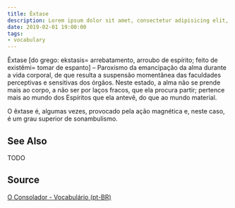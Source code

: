 ```yaml
---
title: Êxtase
description: Lorem ipsum dolor sit amet, consectetur adipisicing elit, sed do eiusmod tempor incididunt ut labore et dolore magna aliqua.  TODO
date: 2019-02-01 19:00:00
tags:
- vocabulary
---
```


Êxtase [do grego: ekstasis= arrebatamento, arroubo de espírito; feito de existêmi= tomar de espanto] – Paroxismo da emancipação da alma durante a vida corporal, de que resulta a suspensão momentânea das faculdades perceptivas e sensitivas dos órgãos. Neste estado, a alma não se prende mais ao corpo, a não ser por laços fracos, que ela procura partir; pertence mais ao mundo dos Espíritos que ela antevê, do que ao mundo material.

O êxtase é, algumas vezes, provocado pela ação magnética e, neste caso, é um grau superior de sonambulismo.

## See Also
TODO

## Source
[O Consolador - Vocabulário (pt-BR)](http://www.oconsolador.com.br/linkfixo/vocabulario/principal.html)


